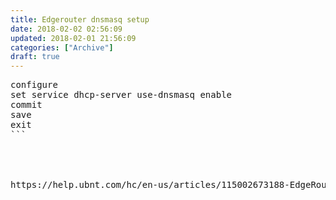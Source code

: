 ```yaml
---
title: Edgerouter dnsmasq setup
date: 2018-02-02 02:56:09
updated: 2018-02-01 21:56:09
categories: ["Archive"]
draft: true
---
```


<pre class=prettyprint>
configure
set service dhcp-server use-dnsmasq enable 
commit
save
exit
```




https://help.ubnt.com/hc/en-us/articles/115002673188-EdgeRouter-Using-dnsmasq-for-DHCP-Server